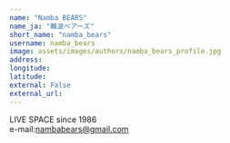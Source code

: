 ```yaml
---
name: "Namba BEARS"
name_ja: "難波ベアーズ"
short_name: "namba_bears"
username: namba_bears
image: assets/images/authors/namba_bears_profile.jpg
address: 
longitude: 
latitude: 
external: False
external_url: 
---
```

LIVE SPACE since 1986<br>
e-mail:nambabears@gmail.com
